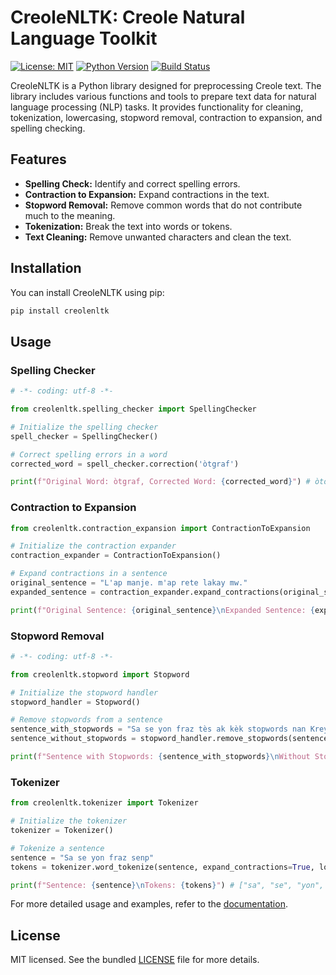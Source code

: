 # CreoleNLTK: Creole Natural Language Toolkit

[![License: MIT](https://img.shields.io/badge/License-MIT-yellow.svg)](LICENSE)
[![Python Version](https://img.shields.io/badge/python-3.6%2B-blue)](https://www.python.org/downloads/)
[![Build Status](https://travis-ci.org/jcblanc2/CreoleNLTK.svg?branch=main)](https://travis-ci.org/jcblanc2/CreoleNLTK)

CreoleNLTK is a Python library designed for preprocessing Creole text. The library includes various functions and tools to prepare text data for natural language processing (NLP) tasks. It provides functionality for cleaning, tokenization, lowercasing, stopword removal, contraction to expansion, and spelling checking.

## Features

- **Spelling Check:** Identify and correct spelling errors.
- **Contraction to Expansion:** Expand contractions in the text.
- **Stopword Removal:** Remove common words that do not contribute much to the meaning.
- **Tokenization:** Break the text into words or tokens.
- **Text Cleaning:** Remove unwanted characters and clean the text.

## Installation

You can install CreoleNLTK using pip:

```bash
pip install creolenltk
```

## Usage

### Spelling Checker

````python
# -*- coding: utf-8 -*-

from creolenltk.spelling_checker import SpellingChecker

# Initialize the spelling checker
spell_checker = SpellingChecker()

# Correct spelling errors in a word
corrected_word = spell_checker.correction('òtgraf')

print(f"Original Word: òtgraf, Corrected Word: {corrected_word}") # òtograf
````

### Contraction to Expansion

````python
from creolenltk.contraction_expansion import ContractionToExpansion

# Initialize the contraction expander
contraction_expander = ContractionToExpansion()

# Expand contractions in a sentence
original_sentence = "L'ap manje. m'ap rete lakay mw."
expanded_sentence = contraction_expander.expand_contractions(original_sentence)

print(f"Original Sentence: {original_sentence}\nExpanded Sentence: {expanded_sentence}") # li ap manje. mwen ap rete lakay mwen.
````

### Stopword Removal

````python
# -*- coding: utf-8 -*-

from creolenltk.stopword import Stopword

# Initialize the stopword handler
stopword_handler = Stopword()

# Remove stopwords from a sentence
sentence_with_stopwords = "Sa se yon fraz tès ak kèk stopwords nan Kreyòl Ayisyen."
sentence_without_stopwords = stopword_handler.remove_stopwords(sentence_with_stopwords)

print(f"Sentence with Stopwords: {sentence_with_stopwords}\nWithout Stopwords: {sentence_without_stopwords}") # fraz tès stopwords Kreyòl Ayisyen.
````

### Tokenizer

````python
from creolenltk.tokenizer import Tokenizer

# Initialize the tokenizer
tokenizer = Tokenizer()

# Tokenize a sentence
sentence = "Sa se yon fraz senp"
tokens = tokenizer.word_tokenize(sentence, expand_contractions=True, lowercase=True)

print(f"Sentence: {sentence}\nTokens: {tokens}") # ["sa", "se", "yon", "fraz", "senp"]
````
For more detailed usage and examples, refer to the [documentation](https://pypi.org/project/creolenltk/).

## License

MIT licensed. See the bundled [LICENSE](LICENSE) file for more details.

